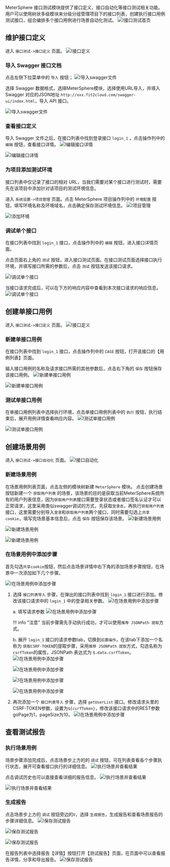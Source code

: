 MeterSphere 接口测试模块提供了接口定义、接口自动化等接口测试相关功能。
用户可以使用树状多级模块来分级分组管理项目下的接口列表，创建执行接口用例测试接口，组合编排多个接口用例进行场景自动化测试。
![!接口测试首页](../../img/api/接口测试首页.png)

## 维护接口定义

进入 `接口测试->接口定义` 页面。
![!接口定义](../img/api/接口定义.png)

### 导入 Swagger 接口文档

点击左侧下拉菜单中的 `导入` 按钮；
![!导入swagger文件](../img/api/导入swagger文件1.png)

选择 Swagger 数据格式，选择MeterSphere模块，选择使用URL导入，并填入 Swagger 对应的JSON地址 `http://xxx.fit2cloud.com/swagger-ui/index.html`，导入 API 接口。

![!导入swagger文件](../img/api/导入swagger文件2.png)

### 查看接口定义

导入 Swagger 文件之后，在接口列表中找到登录接口 `login_1` ，点击操作列中的 `编辑` 按钮，查看接口详情。
![!编辑接口详情](../img/api/编辑接口详情1.png)

![!编辑接口详情](../img/api/编辑接口详情2.png)


### 为项目添加测试环境

接口列表中仅记录了接口的相对 URL，当我们需要对某个接口进行测试时，需要先在该项目中添加针对该项目的测试环境信息。

进入 `系统设置->项目管理` 页面。点击 MeterSphere 项目操作列中的 `环境配置` 按钮，填写环境名称及环境域名，点击确定保存测试环境信息。
![!项目管理](../img/system_management/环境管理.png)

![!添加环境](../img/system_management/添加环境2.png)

### 调试单个接口

在接口列表中找到 `login_1` 接口，点击操作列中的 `编辑` 按钮，进入接口详情页面。

点击页面右上角的 `测试` 按钮，进入接口测试页面。在接口测试页面选择接口执行环境，并填写接口所需的参数后，点击 `测试` 按钮发送该接口请求。

![!调试单个接口](../img/api/调试单个接口2.png)

当接口请求完成后，可以在下方的响应内容中查看到本次接口请求的响应信息。
![!调试单个接口](../img/api/调试单个接口3.png)

## 创建单接口用例

进入 `接口测试->接口定义` 页面。
![!接口定义](../img/api/接口定义.png)

### 新建单接口用例

在接口列表中找到 `login_1` 接口，点击操作列中的 `CASE` 按钮，打开该接口的【用例列表】页面。

输入接口用例的名称及请求接口所需的其他参数后，点击右下角的 `保存` 按钮保存该接口用例。
![!新建单接口用例](../img/api/新建单接口用例1.png)

![!新建单接口用例](../img/api/新建单接口用例2.png)

### 测试单接口用例

在单接口用例列表中选择执行环境，点击单接口用例列表中的 `执行` 按钮，执行结束后，展开用例详情查看响应内容。
![!测试单接口用例](../img/api/测试单接口用例1.png)

![!测试单接口用例](../img/api/测试单接口用例2.png)

## 创建场景用例

进入 `接口测试->接口自动化` 页面。
![!接口自动化](../img/api/接口自动化.png)

### 新建场景用例

在场景用例列表页面，点击左侧的模块树新建 `MeterSphere` 模块。
点击创建场景按钮新建一个 `获取用户列表` 的场景，该场景的目的是获取当前MeterSphere系统所有的用户列表信息，因为`获取用户列表`接口需要登录状态或者接口签名认证才可以正常请求，这里采用类似swagger调试的方式，先获取`登录态`，再执行`获取用户列表`接口，这里需要分别导入`登录`和`获取用户列表`两个接口，同时需要勾选上`共享cookie`，填写完场景基本信息后，点击 `保存` 按钮保存该场景。
![!新建场景用例](../img/api/新建场景用例1.png)

![!新建场景用例](../img/api/新建场景用例2.png)

![!新建场景用例](../img/api/新建场景用例3.png)


### 在场景用例中添加步骤

首先勾选`共享cookie`按钮，然后点击场景详情中右下角的添加场景步骤按钮，在场景中一次添加如下几个步骤。

![!在场景用例中添加步骤](../img/api/在场景用例中添加步骤1.png)

1. 选择 `接口列表导入` 步骤，在弹出的接口列表中找到 `login_1` 接口进行添加。修改该接口请求中的 `login_1` 中的登录相关参数。
  ![!在场景用例中添加步骤](../img/api/在场景用例中添加步骤2.png)
    
    a. 填写请求参数
      ![!在场景用例中添加步骤](../img/api/在场景用例中添加步骤3.png)
    
    !!! info "注意"
        当前步骤需先手动执行成功，才可以使用`推荐 JSONPath 提取`方式。

    b. 展开 `login_1` 接口的请求参数tab，切换到`后置操作`，在该tab下添加一个名称为 `获取CSRF-TOKEN`的提取步骤，采用`推荐 JSONPath 提取`方式，勾选名称为`csrfToken`的属性，JSONPath 表达式为 `$.data.csrfToken`。
      ![!在场景用例中添加步骤](../img/api/在场景用例中添加步骤4.png)

      ![!在场景用例中添加步骤](../img/api/在场景用例中添加步骤5.png)

      ![!在场景用例中添加步骤](../img/api/在场景用例中添加步骤6.png)

      ![!在场景用例中添加步骤](../img/api/在场景用例中添加步骤7.png)
    
2. 再次添加一个 `接口列表导入` 步骤，选择 `getUserList` 接口。修改请求头里的CSRF-TOKEN参数，设置为`${csrfToken}`，修改该接口请求中的REST参数goPage为1，pageSize为10。
  ![!在场景用例中添加步骤](../img/api/在场景用例中添加步骤8.png)


## 查看测试报告

### 执行场景用例

场景步骤添加完成后，点击场景步上方的的 `调试` 按钮，可在列表查看各个步骤执行状态，展开可查看接口执行的详细信息。
![!执行场景并查看结果](../img/api/调试场景1.png)

点击调试历史也可以直接查看详细的报告信息。
![!执行场景并查看结果](../img/api/调试场景2.png)

![!执行场景并查看结果](../img/api/调试场景3.png)

### 生成报告
点击场景步上方的 `调试` 按钮旁边的`V`，选择 `生成报告`，生成报告和查看场景报告的步骤详细信息。
![!保存测试报告](../img/api/生成报告1.png)

![!保存测试报告](../img/api/生成报告2.png)

![!保存测试报告](../img/api/生成报告3.png)

在报告列表中选择报告【详情】按钮打开【测试报告】页面，在页面中可以查看报告详情，分享和导出报告。
![!保存测试报告](../img/api/生成报告4.png)

